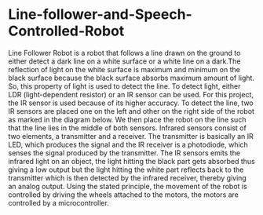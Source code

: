 # Line-follower-and-Speech-Controlled-Robot
Line Follower Robot is a robot that follows a line drawn on the ground to either detect a dark line on a white surface or a white line on a dark.The reflection of light on the white surface is maximum and minimum on the black surface because the black surface absorbs maximum amount of light. So, this property of light is used to detect the line. To detect light, either LDR (light-dependent resistor) or an IR sensor can be used. For this project, the IR sensor is used because of its higher accuracy. To detect the line,  two IR sensors are placed one on the left and other on the right side of the robot as marked in the diagram below. We then place the robot on the line such that the line lies in the middle of both sensors.
Infrared sensors consist of two elements, a transmitter and a receiver. The transmitter is basically an IR LED, which produces the signal and the IR receiver is a photodiode, which senses the signal produced by the transmitter. The IR sensors emits the infrared light on an object, the light hitting the black part gets absorbed thus giving a low output but the light hitting the white part reflects back to the transmitter which is then detected by the infrared receiver, thereby giving an analog output. Using the stated principle, the movement of the robot is controlled by driving the wheels attached to the motors, the motors are controlled by a microcontroller.
